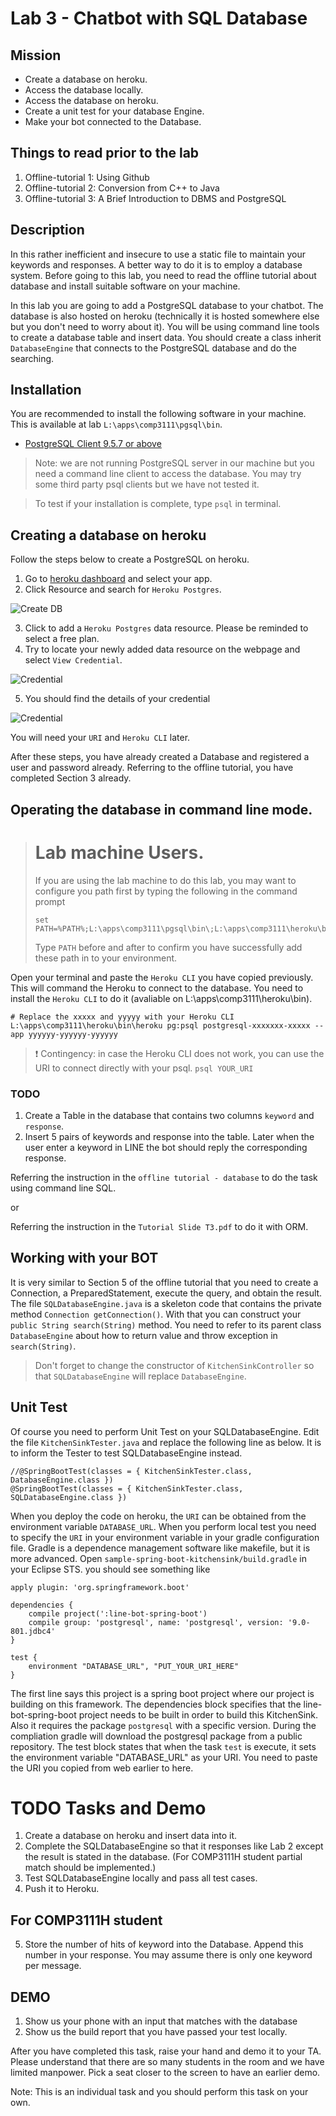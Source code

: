 # Lab 3 - Chatbot with SQL Database

## Mission

* Create a database on heroku.
* Access the database locally.
* Access the database on heroku.
* Create a unit test for your database Engine.
* Make your bot connected to the Database.


## Things to read prior to the lab

1. Offline-tutorial 1: Using Github
2. Offline-tutorial 2: Conversion from C++ to Java
3. Offline-tutorial 3: A Brief Introduction to DBMS and PostgreSQL

## Description

In this rather inefficient and insecure to use a static file to maintain your keywords and responses. A better way to do it is to employ a database system. Before going to this lab, you need to read the offline tutorial about database and install suitable software on your machine.

In this lab you are going to add a PostgreSQL database to your chatbot. The database is also hosted on heroku (technically it is hosted somewhere else but you don't need to worry about it). You will be using command line tools to create a database table and insert data. You should create a class inherit `DatabaseEngine` that connects to the PostgreSQL database and do the searching. 

## Installation

You are recommended to install the following software in your machine. This is available at lab `L:\apps\comp3111\pgsql\bin`.

* [PostgreSQL Client 9.5.7 or above](https://www.postgresql.org/download/)

> Note: we are not running PostgreSQL server in our machine but you need a command line client to access the database. You may try some third party psql clients but we have not tested it.

> To test if your installation is complete, type `psql` in terminal.


## Creating a database on heroku

Follow the steps below to create a PostgreSQL on heroku.

1. Go to [heroku dashboard](https://dashboard.heroku.com/) and select your app. 
2. Click Resource and search for `Heroku Postgres`.

![Create DB](docs/img/lab3/addDB.png)

3. Click to add a `Heroku Postgres` data resource. Please be reminded to select a free plan.
4. Try to locate your newly added data resource on the webpage and select `View Credential`.

![Credential](docs/img/lab3/viewCredential.png)

5. You should find the details of your credential


![Credential](docs/img/lab3/credential.png)

You will need your `URI` and `Heroku CLI` later.

After these steps, you have already created a Database and registered a user and password already. Referring to the offline tutorial, you have completed Section 3 already.




## Operating the database in command line mode.

> # Lab machine Users. #
> If you are using the lab machine to do this lab, you may want to configure you path first by typing the following in the command prompt
> ```
> set PATH=%PATH%;L:\apps\comp3111\pgsql\bin\;L:\apps\comp3111\heroku\bin\;
> ```
> Type `PATH` before and after to confirm you have successfully add these path in to your environment.


Open your terminal and paste the `Heroku CLI` you have copied previously. This will command the Heroku to connect to the database. You need to install the `Heroku CLI` to do it (avaliable on L:\apps\comp3111\heroku\bin).

```
# Replace the xxxxx and yyyyy with your Heroku CLI
L:\apps\comp3111\heroku\bin\heroku pg:psql postgresql-xxxxxxx-xxxxx --app yyyyyy-yyyyyy-yyyyyy 
```

> :exclamation: Contingency: in case the Heroku CLI does not work, you can use the URI to connect directly with your psql.
> ``` psql YOUR_URI  ```


### TODO
1. Create a Table in the database that contains two columns `keyword` and `response`.
2. Insert 5 pairs of keywords and response into the table. Later when the user enter a keyword in LINE the bot should reply the corresponding response.

Referring the instruction in the `offline tutorial - database` to do the task using command line SQL.

or

Referring the instruction in the `Tutorial Slide T3.pdf` to do it with ORM.


## Working with your BOT

It is very similar to Section 5 of the offline tutorial that you need to create a Connection, a PreparedStatement, execute the query, and obtain the result. The file `SQLDatabaseEngine.java` is a skeleton code that contains the private method `Connection getConnection()`. With that you can construct your `public String search(String)` method. You need to refer to its parent class `DatabaseEngine` about how to return value and throw exception in `search(String)`.

> Don't forget to change the constructor of `KitchenSinkController` so that `SQLDatabaseEngine` will replace `DatabaseEngine`.

## Unit Test

Of course you need to perform Unit Test on your SQLDatabaseEngine. Edit the file `KitchenSinkTester.java` and replace the following line as below. It is to inform the Tester to test SQLDatabaseEngine instead.
```
//@SpringBootTest(classes = { KitchenSinkTester.class, DatabaseEngine.class })
@SpringBootTest(classes = { KitchenSinkTester.class, SQLDatabaseEngine.class })
```

When you deploy the code on heroku, the `URI` can be obtained from the environment variable `DATABASE_URL`. When you perform local test you need to specify the `URI` in your environment variable in your gradle configuration file. Gradle is a dependence management software like makefile, but it is more advanced. Open `sample-spring-boot-kitchensink/build.gradle` in your Eclipse STS. you should see something like

```
apply plugin: 'org.springframework.boot'

dependencies {
    compile project(':line-bot-spring-boot')
    compile group: 'postgresql', name: 'postgresql', version: '9.0-801.jdbc4'
}

test {
    environment "DATABASE_URL", "PUT_YOUR_URI_HERE" 
}
``` 

The first line says this project is a spring boot project where our project is building on this framework. The dependencies block specifies that the line-bot-spring-boot project needs to be built in order to build this KitchenSink. Also it requires the package `postgresql` with a specific version. During the compliation gradle will download the postgresql package from a public repository. The test block states that when the task `test` is execute, it sets the environment variable "DATABASE_URL" as your URI. You need to paste the URI you copied from web earlier to here. 


# TODO Tasks and Demo

1. Create a database on heroku and insert data into it.
2. Complete the SQLDatabaseEngine so that it responses like Lab 2 except the result is stated in the database. (For COMP3111H student partial match should be implemented.)
3. Test SQLDatabaseEngine locally and pass all test cases.
4. Push it to Heroku.

## For COMP3111H student

5. Store the number of hits of keyword into the Database. Append this number in your response. You may assume there is only one keyword per message.

## DEMO

1. Show us your phone with an input that matches with the database
2. Show us the build report that you have passed your test locally.


After you have completed this task, raise your hand and demo it to your TA. Please understand that there are so many students in the room and we have limited manpower. Pick a seat closer to the screen to have an earlier demo.

Note: This is an individual task and you should perform this task on your own.


